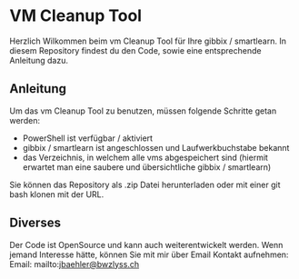 # VM Cleanup Tool
Herzlich Wilkommen beim vm Cleanup Tool für Ihre gibbix / smartlearn. In diesem Repository findest du den Code, sowie eine entsprechende Anleitung dazu.

## Anleitung
Um das vm Cleanup Tool zu benutzen, müssen folgende Schritte getan werden:
 - PowerShell ist verfügbar / aktiviert
 - gibbix / smartlearn ist angeschlossen und Laufwerkbuchstabe bekannt
 - das Verzeichnis, in welchem alle vms abgespeichert sind (hiermit erwartet man eine saubere und übersichtliche gibbix / smartlearn)

Sie können das Repository als .zip Datei herunterladen oder mit einer git bash klonen mit der URL.

## Diverses
Der Code ist OpenSource und kann auch weiterentwickelt werden. Wenn jemand Interesse hätte, können Sie mit mir über Email Kontakt aufnehmen:
Email: mailto:jbaehler@bwzlyss.ch
